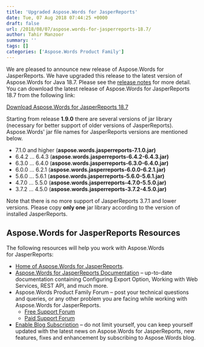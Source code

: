 ```yaml
---
title: 'Upgraded Aspose.Words for JasperReports'
date: Tue, 07 Aug 2018 07:44:25 +0000
draft: false
url: /2018/08/07/aspose.words-for-jasperreports-18.7/
author: Tahir Manzoor
summary: ''
tags: []
categories: ['Aspose.Words Product Family']
---
```


We are pleased to announce new release of Aspose.Words for JasperReports. We have upgraded this release to the latest version of Aspose.Words for Java 18.7. Please see the [release notes][1] for more detail. You can download the latest release of Aspose.Words for JasperReports 18.7 from the following link:

[Download Aspose.Words for JasperReports 18.7][2]

Starting from release **1.9.0** there are several versions of jar library (necessary for better support of older versions of JasperReports). Aspose.Words' jar file names for JasperReports versions are mentioned below. 

*   7.1.0 and higher (**aspose.words.jasperreports-7.1.0.jar)**
*   6.4.2 ... 6.4.3 (**aspose.words.jasperreports-6.4.2-6.4.3.jar)**
*   6.3.0 ... 6.4.0 (**aspose.words.jasperreports-6.3.0-6.4.0.jar)**
*   6.0.0 ... 6.2.1 (**aspose.words.jasperreports-6.0.0-6.2.1.jar)**
*   5.6.0 ... 5.6.1 (**aspose.words.jasperreports-5.6.0-5.6.1.jar)**
*   4.7.0 ... 5.5.0 (**aspose.words.jasperreports-4.7.0-5.5.0.jar)**
*   3.7.2 ... 4.5.0 (**aspose.words.jasperreports-3.7.2-4.5.0.jar)**

Note that there is no more support of JasperReports 3.7.1 and lower versions. Please copy **only one** jar library according to the version of installed JasperReports.

## Aspose.Words for JasperReports Resources

The following resources will help you work with Aspose.Words for JasperReports:

*   [Home of Aspose.Words for JasperReports][3].
*   [Aspose.Words for JasperReports Documentation][4] – up-to-date documentation containing Configuring Export Option, Working with Web Services, REST API, and much more.
*   Aspose.Words Product Family Forum – post your technical questions and queries, or any other problem you are facing while working with Aspose.Words for JasperReports.
    *   [Free Support Forum][5]
    *   [Paid Support Forum][6]
*   [Enable Blog Subscription][7] – do not limit yourself, you can keep yourself updated with the latest news on Aspose.Words for JasperReports, new features, fixes and enhancement by subscribing to Aspose.Words blog.



[1]: https://docs.aspose.com/words/jasperreports/aspose-words-for-jasperreports-18-7-release-notes/
[2]: https://downloads.aspose.com/words/jasperreports/new-releases/aspose.words-for-jasperreports-18.7/
[3]: https://products.aspose.com/words/jasperreports
[4]: https://docs.aspose.com/words/jasperreports/
[5]: https://forum.aspose.com/c/words
[6]: https://helpdesk.aspose.com/
[7]: https://blog.aspose.com/category/aspose-products/aspose-words-product-family/




